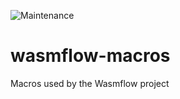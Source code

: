 ![Maintenance](https://img.shields.io/badge/maintenance-activly--developed-brightgreen.svg)

# wasmflow-macros

Macros used by the Wasmflow project
